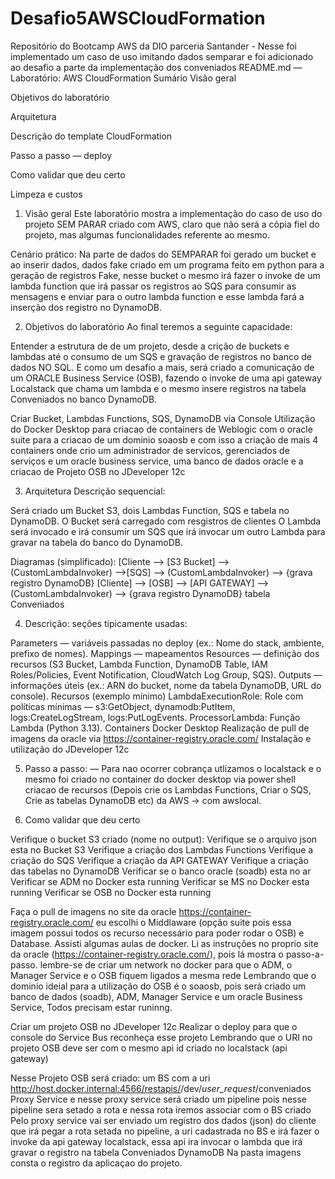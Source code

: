 # Desafio5AWSCloudFormation
Repositório do Bootcamp AWS da DIO parceria Santander - Nesse foi implementado um caso de uso imitando dados semparar e foi adicionado ao desafio a parte da implementação dos conveniados
README.md — Laboratório: AWS CloudFormation
Sumário
Visão geral

Objetivos do laboratório

Arquitetura

Descrição do template CloudFormation

Passo a passo — deploy

Como validar que deu certo

Limpeza e custos

1. Visão geral
Este laboratório mostra a implementação do caso de uso do projeto SEM PARAR criado com AWS, claro que não será a cópia fiel do projeto, mas algumas funcionalidades referente ao mesmo.

Cenário prático: Na parte de dados do SEMPARAR foi gerado um bucket e ao inserir dados, dados fake criado em um programa feito em python para a geração de registros Fake, nesse bucket o mesmo irá fazer o invoke de um lambda function que irá passar os registros ao SQS para consumir as mensagens e enviar para o outro lambda function e esse lambda fará a inserção dos registro no DynamoDB.

2. Objetivos do laboratório
Ao final teremos a seguinte capacidade:

Entender a estrutura de de um projeto, desde a crição de buckets e lambdas até o consumo de um SQS e gravação de registros no banco de dados NO SQL. E como um desafio a mais, será criado a comunicação de um ORACLE
Business Service (OSB), fazendo o invoke de uma api gateway Localstack que chama um lambda e o mesmo insere registros na tabela Conveniados no banco DynamoDB.

Criar Bucket, Lambdas Functions, SQS, DynamoDB via Console
Utilização do Docker Desktop para criacao de containers de Weblogic com o oracle suite para a criacao de um dominio soaosb e com isso a criação de mais 4 containers onde crio um administrador de servicos, gerenciados de serviços e um oracle business service, uma banco de dados oracle e a criacao de Projeto OSB no JDeveloper 12c


3. Arquitetura
Descrição sequencial: 

Será criado um Bucket S3, dois Lambdas Function, SQS e tabela no DynamoDB. O Bucket será carregado com resgistros de clientes O Lambda será invocado e irá consumir um SQS que irá invocar um outro Lambda para gravar na tabela do banco do DynamoDB.


Diagramas (simplificado):
[Cliente --> [S3 Bucket] --> (CustomLambdaInvoker) -->[SQS] --> (CustomLambdaInvoker)  --> {grava registro DynamoDB}
[Cliente] --> [OSB] --> [API GATEWAY] --> (CustomLambdaInvoker) --> {grava registro DynamoDB} tabela Conveniados


4. Descrição:
seções tipicamente usadas:

Parameters — variáveis passadas no deploy (ex.: Nome do stack, ambiente, prefixo de nomes).
Mappings — mapeamentos
Resources — definição dos recursos (S3 Bucket, Lambda Function, DynamoDB Table, IAM Roles/Policies, Event Notification, CloudWatch Log Group, SQS).
Outputs — informações úteis (ex.: ARN do bucket, nome da tabela DynamoDB, URL do console).
Recursos (exemplo mínimo)
LambdaExecutionRole: Role com políticas mínimas — s3:GetObject, dynamodb:PutItem, logs:CreateLogStream, logs:PutLogEvents.
ProcessorLambda: Função Lambda (Python 3.13).
Containers Docker Desktop
Realização de pull de imagens da oracle via https://container-registry.oracle.com/
Instalação e utilização do JDeveloper 12c

5. Passo a passo:
— Para nao ocorrer cobrança utlizamos o localstack e o mesmo foi criado no container do docker desktop 
via power shell criacao de recursos (Depois crie os Lambdas Functions, Criar o SQS, Crie as tabelas DynamoDB etc) da AWS → com awslocal.


6. Como validar que deu certo

Verifique o bucket S3 criado (nome no output):
Verifique se o arquivo json esta no Bucket S3
Verifique a criação dos Lambdas Functions
Verifique a criação do SQS
Verifique a criação da API GATEWAY
Verifique a criação das tabelas no DynamoDB
Verificar se o banco oracle (soadb) esta no ar
Verificar se ADM no Docker esta running
Verificar se MS no Docker esta running
Verificar se OSB no Docker esta running

Faça o pull de imagens no site da oracle https://container-registry.oracle.com/ eu escolhi o Middlaware (opção suite pois essa imagem possui todos os recurso necessário para poder rodar o OSB) e Database. Assisti algumas aulas de docker. Li as instruções no proprio site da oracle (https://container-registry.oracle.com/), pois lá mostra o passo-a-passo.
lembre-se de criar um network no docker para que o ADM, o Manager Service e o OSB fiquem ligados a mesma rede
Lembrando que o dominio ideial para a utilização do OSB é o soaosb, pois será criado um banco de dados (soadb), ADM, Manager Service e um oracle Business Service, Todos precisam estar runinng.

Criar um projeto OSB no JDeveloper 12c
Realizar o deploy para que o console do Service Bus reconheça esse projeto
Lembrando que o URI no projeto OSB deve ser com o mesmo api id criado no localstack (api gateway)

Nesse Projeto OSB será criado:
um BS com a uri http://host.docker.internal:4566/restapis/<api id>/dev/_user_request_/conveniados
Proxy Service e nesse proxy service será criado um pipeline pois nesse pipeline sera setado a rota e nessa rota iremos associar com o BS criado
Pelo proxy service vai ser enviado um registro dos dados (json) do cliente que irá pegar a rota setada no pipeline, a uri cadastrada no BS e irá fazer o invoke da api gateway localstack, essa api ira
invocar o lambda que irá gravar o registro na tabela Conveniados DynamoDB
Na pasta imagens consta o registro da aplicaçao do projeto.
 


